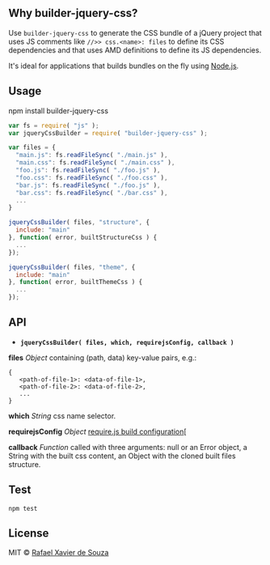 ## Why builder-jquery-css?

Use `builder-jquery-css` to generate the CSS bundle of a jQuery project that
uses JS comments like `//>> css.<name>: files` to define its CSS dependencies and that uses AMD
definitions to define its JS dependencies.

It's ideal for applications that builds bundles on the fly using [Node.js][].

[Node.js]: http://nodejs.org/

## Usage

   npm install builder-jquery-css

```javascript
var fs = require( "js" );
var jqueryCssBuilder = require( "builder-jquery-css" );

var files = {
  "main.js": fs.readFileSync( "./main.js" ),
  "main.css": fs.readFileSync( "./main.css" ),
  "foo.js": fs.readFileSync( "./foo.js" ),
  "foo.css": fs.readFileSync( "./foo.css" ),
  "bar.js": fs.readFileSync( "./foo.js" ),
  "bar.css": fs.readFileSync( "./bar.css" ),
  ...
}

jqueryCssBuilder( files, "structure", {
  include: "main"
}, function( error, builtStructureCss ) {
  ...
});

jqueryCssBuilder( files, "theme", {
  include: "main"
}, function( error, builtThemeCss ) {
  ...
});
```

## API

- **`jqueryCssBuilder( files, which, requirejsConfig, callback )`**

**files** *Object* containing (path, data) key-value pairs, e.g.:

```
{
   <path-of-file-1>: <data-of-file-1>,
   <path-of-file-2>: <data-of-file-2>,
   ...
}
```

**which** *String* css name selector.

**requirejsConfig** *Object* [require.js build configuration][

**callback** *Function* called with three arguments: null or an Error object, a
String with the built css content, an Object with the cloned built files
structure.

[require.js build configuration]: https://github.com/jrburke/r.js/blob/master/build/example.build.js

## Test

    npm test

## License

MIT © [Rafael Xavier de Souza](http://rafael.xavier.blog.br)
